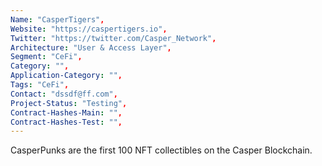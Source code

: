 ```yaml
--- 
Name: "CasperTigers", 
Website: "https://caspertigers.io", 
Twitter: "https://twitter.com/Casper_Network",
Architecture: "User & Access Layer",
Segment: "CeFi",
Category: "",
Application-Category: "",
Tags: "CeFi",
Contact: "dssdf@ff.com",
Project-Status: "Testing",
Contract-Hashes-Main: "",
Contract-Hashes-Test: "",
--- 
```

<!--lang:en--> 
CasperPunks are the first 100 NFT collectibles on the Casper Blockchain.
<!--lang:es--] 

<!--lang:de--] 

<!--lang:fr--] 

<!--lang:pl--] 

<!--lang:uk--] 

[!--lang:*--> 